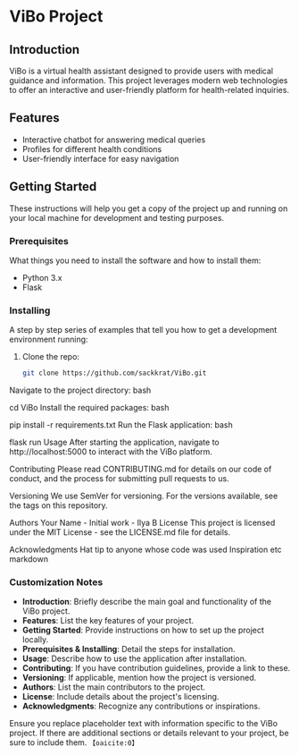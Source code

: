 # ViBo Project

## Introduction
ViBo is a virtual health assistant designed to provide users with medical guidance and information. This project leverages modern web technologies to offer an interactive and user-friendly platform for health-related inquiries.

## Features
- Interactive chatbot for answering medical queries
- Profiles for different health conditions
- User-friendly interface for easy navigation

## Getting Started

These instructions will help you get a copy of the project up and running on your local machine for development and testing purposes.

### Prerequisites
What things you need to install the software and how to install them:
- Python 3.x
- Flask

### Installing
A step by step series of examples that tell you how to get a development environment running:

1. Clone the repo:
   ```bash
   git clone https://github.com/sackkrat/ViBo.git
Navigate to the project directory:
bash

cd ViBo
Install the required packages:
bash

pip install -r requirements.txt
Run the Flask application:
bash

flask run
Usage
After starting the application, navigate to http://localhost:5000 to interact with the ViBo platform.

Contributing
Please read CONTRIBUTING.md for details on our code of conduct, and the process for submitting pull requests to us.

Versioning
We use SemVer for versioning. For the versions available, see the tags on this repository.

Authors
Your Name - Initial work - Ilya B
License
This project is licensed under the MIT License - see the LICENSE.md file for details.

Acknowledgments
Hat tip to anyone whose code was used
Inspiration
etc
markdown

### Customization Notes
- **Introduction**: Briefly describe the main goal and functionality of the ViBo project.
- **Features**: List the key features of your project.
- **Getting Started**: Provide instructions on how to set up the project locally.
- **Prerequisites & Installing**: Detail the steps for installation.
- **Usage**: Describe how to use the application after installation.
- **Contributing**: If you have contribution guidelines, provide a link to these.
- **Versioning**: If applicable, mention how the project is versioned.
- **Authors**: List the main contributors to the project.
- **License**: Include details about the project's licensing.
- **Acknowledgments**: Recognize any contributions or inspirations.

Ensure you replace placeholder text with information specific to the ViBo project. If there are additional sections or details relevant to your project, be sure to include them. &#8203;``【oaicite:0】``&#8203;


